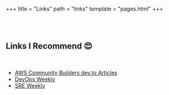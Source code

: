 +++
title = "Links"
path = "links"
template = "pages.html"
+++

<br>
<br>

## Links I Recommend :heart_eyes:

<br>

- [AWS Community Builders dev.to Articles](https://dev.to/aws-builders)
- [DevOps Weekly](https://www.devopsweekly.com/)
- [SRE Weekly](https://sreweekly.com/)